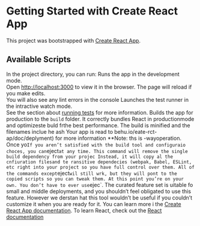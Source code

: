 # Getting Started with Create React App
This project was bootstrapped with [Create React App](https://github.com/facebook/create-react-app).
## Available Scripts
In the project directory, you can run:
Runs the app in the development mode.\
Open [http://localhost:3000](http://localhost:3000) to view it in the browser.
The page will reload if you make edits.\
You will also see any lint errors in the console
Launches the test runner in the intractive watch mode.\
See the section about [running tests](https://facebook.github.io/creae-react-app/docs/running-tests) for more information.
Builds the app for production to the `build` folder.
It correctly bundles React in productionmode and optimizeste buld frthe best performance.
The build is minified and the filenames inclue he ash
Your app is read to behu.io/eate-rct-ap/doc/deplyment) for more information
**Note: ths is  -wayoperation. Once yo`
If you aren’t satisfied with the build tool and configuraio choces, you can `eject` at any time. This command will remove the single build dependency from your projec
Instead, it will copy al the cnfiuration filesand te ransitive dependecies (webpak, Babel, ESLint, etc right into your project so you have full control over them. All of the commands except `eject` wil still wrk, but they will pont to the copied scripts so you can tweak them. At this point you’re on your own.
You don’t have to ever use `ejec`. The curated feature set is uitable fo small and middle deployments, and you shouldn’t feel obligated to use this feature. However we derstan hat this tool wouldn’t be useful if you couldn’t customize it when you are ready for it.
You can learn more i the [Create React App documentation](https://facebook.github.io/create-react-app/docs/getting-started).
To learn React, check out the [React documentation](https://reactjs.org/)
